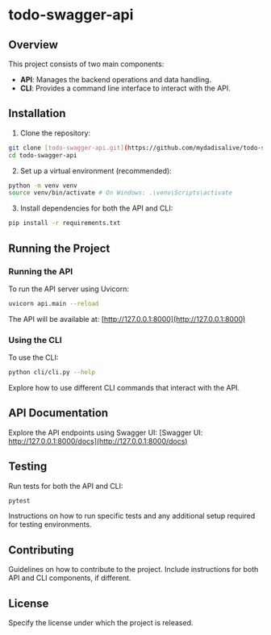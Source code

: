 # todo-swagger-api

## Overview

This project consists of two main components:
- **API**: Manages the backend operations and data handling.
- **CLI**: Provides a command line interface to interact with the API.

## Installation

1. Clone the repository:

```bash
git clone [todo-swagger-api.git](https://github.com/mydadisalive/todo-swagger-api.git)
cd todo-swagger-api
```

2. Set up a virtual environment (recommended):

```bash
python -m venv venv
source venv/bin/activate # On Windows: .\venv\Scripts\activate
```

3. Install dependencies for both the API and CLI:

```bash
pip install -r requirements.txt
```

## Running the Project

### Running the API
To run the API server using Uvicorn:

```bash
uvicorn api.main --reload
```

The API will be available at: [http://127.0.0.1:8000](http://127.0.0.1:8000)

### Using the CLI
To use the CLI:

```bash
python cli/cli.py --help
```

Explore how to use different CLI commands that interact with the API.

## API Documentation

Explore the API endpoints using Swagger UI:
[Swagger UI: http://127.0.0.1:8000/docs](http://127.0.0.1:8000/docs)

## Testing

Run tests for both the API and CLI:

```bash
pytest
```

Instructions on how to run specific tests and any additional setup required for testing environments.

## Contributing

Guidelines on how to contribute to the project. Include instructions for both API and CLI components, if different.

## License

Specify the license under which the project is released.
